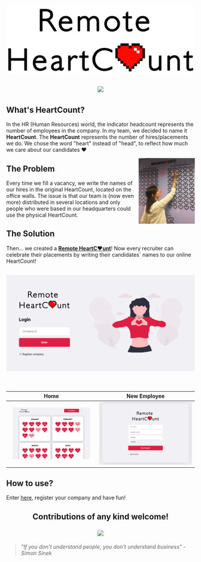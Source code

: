 <h1 align="center">
   <a href="https://remoteheartcount.herokuapp.com/">
      <img src="src/assets/logo.svg" align="center" alt="Remote HeartCount" title="Remote HeartCount"/>
   </a>
</h1>

<h2 align="center">
   <a href="https://github.com/kaiofelipejs/remote-heartcount-backend">
      <img src="https://img.shields.io/badge/Go%20to%20Backend-%E2%86%92-green">
   </a>
</h2>

## What's HeartCount?

In the HR (Human Resources) world, the indicator headcount represents the number of employees in the company. In my team, we decided to name it **HeartCount**.
The **HeartCount** represents the number of hires/placements we do. We chose the word "heart" instead of "head", to reflect how much we care about our candidates ❤️

<img src="docs/img/fisical-heartcount.png" align="right" width="150px"/>

## The Problem

Every time we fill a vacancy, we write the names of our hires in the original HeartCount, located on the office walls. The issue is that our team is (now even more) distributed in several locations and only people who were based in our headquarters could use the physical HeartCount.

## The Solution

Then... we created a [**Remote HeartC❤️unt**](https://remoteheartcount.herokuapp.com/)!
Now every recruiter can celebrate their placements by writing their candidates´ names to our online HeartCount!

<h2 align="center">
   <img src="docs/img/login.png">
</h2>

<br/>

|                                 Home                                  |                                    New Employee                                     |
| :-------------------------------------------------------------------: | :---------------------------------------------------------------------------------: |
| <img src="docs/img/cards-months.png" title="Office page" width="91%"> | <img src="docs/img/new-employee.png" title="Office page with Sidebar" width="100%"> |

## How to use?

Enter [here](https://remoteheartcount.herokuapp.com/), register your company and have fun!

<h2 align="center">
   Contributions of any kind welcome!
   <h3 align="center">
      <a href="https://github.com/kaiofelipejs/remote-heartcount-backend">
         <img src="https://img.shields.io/badge/Go%20to%20Backend-%E2%86%92-green">
      </a>
   </h3>
</h2>

> _"If you don't understand people, you don't understand business" - Simon Sinek_
